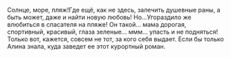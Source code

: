 <!--2025-06-08 23:58:17--><!--pdate:2024-07-10-->
Солнце, море, пляж!Где ещё, как не здесь, залечить душевные раны, а быть может, даже и найти новую любовь! Но…Угораздило же влюбиться в спасателя на пляже! Он такой… мама дорогая, спортивный, красивый, глаза зеленые… ммм… упасть и не подняться!Только вот, кажется, совсем не тот, за кого себя выдает. Если бы только Алина знала, куда заведет ее этот курортный роман.